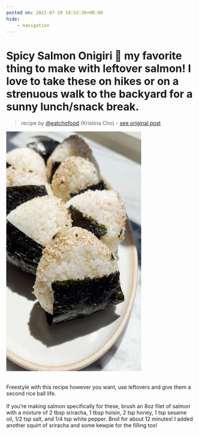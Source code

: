 ```yaml
---
posted on: 2022-07-20 18:52:36+00:00
hide:
    - navigation
---
```


# Spicy Salmon Onigiri 🍙 my favorite thing to make with leftover salmon! I love to take these on hikes or on a strenuous walk to the backyard for a sunny lunch/snack break. 

> recipe by [@eatchofood](https://www.instagram.com/eatchofood/) 
(Kristina Cho) - [see original post](https://instagram.com/p/CgPqEfPO0gy)

![](../img/eatchofood_20-07-2022_1807.png)

\
Freestyle with this recipe however you want, use leftovers and give them a second rice ball life.\
\
If you’re making salmon specifically for these, brush an 8oz filet of salmon with a mixture of 2 tbsp sriracha, 1 tbsp hoisin, 2 tsp honey, 1 tsp sesame oil, 1/2 tsp salt, and 1/4 tsp white pepper. Broil for about 12 minutes! I added another squirt of sriracha and some kewpie for the filling too! 